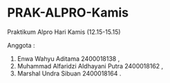 # PRAK-ALPRO-Kamis
Praktikum Alpro Hari Kamis (12.15-15.15)

Anggota :
1. Enwa Wahyu Aditama 2400018138 , 
2. Muhammad Alfaridzi Aldhayani Putra 2400018162 , 
3. Marshal Undra Sibuan 2400018164 .

